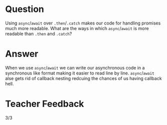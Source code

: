 # Question

Using `async`/`await` over `.then`/`.catch` makes our code for handling promises much more readable. What are the ways in which `async`/`await` is more readable than `.then` and `.catch`?

# Answer

When we use `async`/`await` we can write our asynchronous code in a synchronous like format making it easier to read line by line. `async`/`await` alse gets rid of callback nesting redcuing the chances of us having callback hell.

# Teacher Feedback
3/3